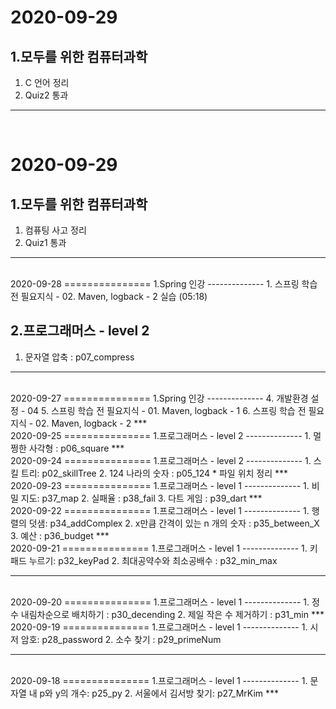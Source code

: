 2020-09-29
==============
1.모두를 위한 컴퓨터과학
-----
1. C 언어 정리
2. Quiz2 통과

***
<br>

2020-09-29
==============
1.모두를 위한 컴퓨터과학
-----
1. 컴퓨팅 사고 정리
2. Quiz1 통과

***
<br>
2020-09-28
===============
1.Spring 인강
--------------
1. 스프링 학습 전 필요지식 - 02. Maven, logback - 2 실습 (05:18)

2.프로그래머스 - level 2
----------------
1. 문자열 압축 : p07_compress
***
<br>
2020-09-27
===============
1.Spring 인강
--------------
4. 개발환경 설정 - 04
5. 스프링 학습 전 필요지식 - 01. Maven, logback - 1
6. 스프링 학습 전 필요지식 - 02. Maven, logback - 2
***
<br>
2020-09-25
===============
1.프로그래머스 - level 2
--------------
1. 멀쩡한 사각형 : p06_square
***
<br>
2020-09-24
===============
1.프로그래머스 - level 2
--------------
1. 스킬 트리: p02_skillTree
2. 124 나라의 숫자 : p05_124
* 파일 위치 정리
***
<br>
2020-09-23
===============
1.프로그래머스 - level 1
--------------
1. 비밀 지도: p37_map
2. 실패율 : p38_fail
3. 다트 게임 : p39_dart
***
<br>
2020-09-22
===============
1.프로그래머스 - level 1
--------------
1. 행렬의 덧샘: p34_addComplex
2. x만큼 간격이 있는 n 개의 숫자 : p35_between_X
3. 예산 : p36_budget
***
<br>
2020-09-21
===============
1.프로그래머스 - level 1
--------------
1. 키패드 누르기: p32_keyPad
2. 최대공약수와 최소공배수 : p32_min_max

***
<br>
2020-09-20
===============
1.프로그래머스 - level 1
--------------
1. 정수 내림차순으로 배치하기 : p30_decending
2. 제일 작은 수 제거하기 : p31_min
***
<br>
2020-09-19
===============
1.프로그래머스 - level 1
--------------
1. 시저 암호: p28_password
2. 소수 찾기 : p29_primeNum

***
<br>
2020-09-18
===============
1.프로그래머스 - level 1
--------------
1. 문자열 내 p와 y의 개수: p25_py
2. 서울에서 김서방 찾기: p27_MrKim
***